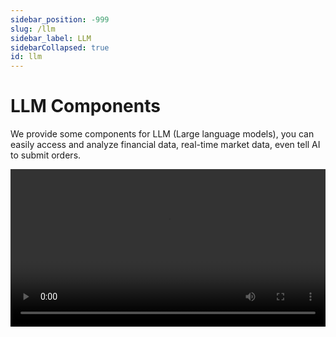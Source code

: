 ```yaml
---
sidebar_position: -999
slug: /llm
sidebar_label: LLM
sidebarCollapsed: true
id: llm
---
```


# LLM Components

We provide some components for LLM (Large language models), you can easily access and analyze financial data, real-time market data, even tell AI to submit orders.

<video src="https://pub.lbkrs.com/files/202503/SGozJNWBfYpta73i/longport-mcp.mp4" width="100%" autoplay loop controls  />

Yes, you can do it via LongPort OpenAPI with our LLM components, start today!

## LLMs Text

The OpenAPI Docs follow [LLMs Text](https://llmstxt.org/) to provide [llms.txt](/llms.txt) and Markdown files for each documents.

- [https://open.longportapp.com/llms.txt](https://open.longportapp.com/llms.txt) - About 2104 tokens.

Our each document is also available in Markdown format, when you visit them, just add `.md` suffix to the URL.

For example:

- https://open.longportapp.com/en/docs/getting-started.md
- https://open.longportapp.com/en/docs/quote/pull/static.md

## MCP

We in building the [MCP](https://modelcontextprotocol.io/) implementation for LongPort OpenAPI (Based on our SDK), you can use it in every AI platform that supported [MCP](https://modelcontextprotocol.io/).

And is also open source in our GitHub organization.

[https://github.com/longportapp/openapi](https://github.com/longportapp/openapi/tree/main/mcp)

### Installation

Visit [https://github.com/longportapp/openapi/releases](https://github.com/longportapp/openapi/releases) to download the latest release.

### Usage

When you installed successfully, you will have a `longport-mcp` command line tool.

> NOTE: You must follow [Getting Started](/docs/getting-started) to configure your environment.
>
> The environment `LONGPORT_APP_KEY`, `LONGPORT_APP_SECRET` and `LONGPORT_ACCESS_TOKEN` must be set before you start the MCP server.

Start MCP server (STDIO) in local:

```bash
longport-mcp
```

#### Configuration LongPort MCP in your AI Chat

This part we will show you how to configure LongPort MCP in your AI chat (The screenshot have used [Cherry Studio](https://cherry-studio.com/)).

**Use STDIO mode:**

Ensure you have already configured your environment variables and install the `longport-mcp` command line tool in your system.

![](https://pub.lbkrs.com/files/202503/QdJeE6WUP9VjFSL7/SCR-20250319-smit.png)

**Use SSE mode:**

You must to start SSE server first, you can use the following command:

```bash
longport-mcp --sse
```

And then configure your AI chat to use `http://localhost:8000`.

![](https://pub.lbkrs.com/files/202503/PhUVovCsMqD2w2rL/SCR-20250319-snro.png)
